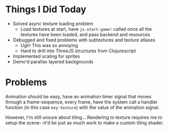 # Things I Did Today
* Solved async texture loading problem
    * Load textures at start, have `js-start-game!` called once all the textures have been loaded, and pass backend and resources
* Debugged and fixed problems with subtextures and texture atlases
    * Ugh! This was so annoying
    * Hard to drill into ThreeJS structures from Clojurescript
* Implemented scaling for sprites
* Demo'd parallax layered backgrounds

# Problems
Animation should be easy, have an animation timer signal that moves through a frame-sequence, every frame, have the system call a handler function (in this case `key-texture`) with the value of the animation signal.

However, I'm still unsure about tiling... Rendering to texture requires me to setup the scene--it'd be just as much work to make a custom tiling shader.
